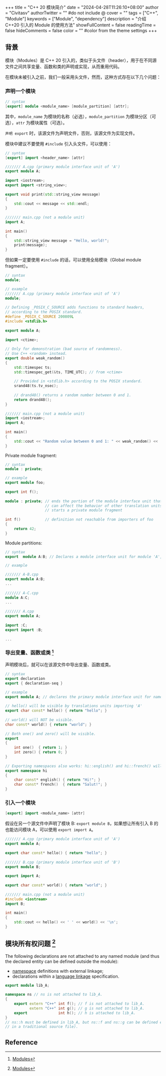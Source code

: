 +++
title = "C++ 20 模块简介"
date = "2024-04-28T11:26:10+08:00"
author = "Civitasv"
authorTwitter = "" #do not include @
cover = ""
tags = ["C++", "Module"]
keywords = ["Module", "dependency"]
description = "介绍 C++20 引入的 Module 的使用方法"
showFullContent = false
readingTime = false
hideComments = false
color = "" #color from the theme settings
+++

## 背景

模块（Modules）是 C++ 20 引入的，类似于头文件（header），用于在不同源文件之间共享变量、函数和类的声明或实现，从而重用代码。

在模块未被引入之前，我们一般采用头文件，然而，这种方式存在以下几个问题：

### 声明一个模块

```cpp
// syntax
[export] module <module_name> [module_partition] [attr];
```

其中，`module_name` 为模块的名称（必选），`module_partition` 为模块分区（可选），`attr` 为模块属性（可选）。

`声明 export` 时，该源文件为声明文件，否则，该源文件为实现文件。

模块中建议不要使用 `#include` 引入头文件，可以使用：

```cpp
// syntax
[export] import <header_name> [attr]

/////// A.cpp (primary module interface unit of 'A')
export module A;
 
import <iostream>;
export import <string_view>;
 
export void print(std::string_view message)
{
    std::cout << message << std::endl;
}
 
/////// main.cpp (not a module unit)
import A;
 
int main()
{
    std::string_view message = "Hello, world!";
    print(message);
}

```

但如果一定要使用 `#include` 的话，可以使用全局模块（Global module fragment）。

```cpp
// syntax
module;

// example
/////// A.cpp (primary module interface unit of 'A')
module;
 
// Defining _POSIX_C_SOURCE adds functions to standard headers,
// according to the POSIX standard.
#define _POSIX_C_SOURCE 200809L
#include <stdlib.h>
 
export module A;
 
import <ctime>;
 
// Only for demonstration (bad source of randomness).
// Use C++ <random> instead.
export double weak_random()
{
    std::timespec ts;
    std::timespec_get(&ts, TIME_UTC); // from <ctime>
 
    // Provided in <stdlib.h> according to the POSIX standard.
    srand48(ts.tv_nsec);
 
    // drand48() returns a random number between 0 and 1.
    return drand48();
}
 
/////// main.cpp (not a module unit)
import <iostream>;
import A;
 
int main()
{
    std::cout << "Random value between 0 and 1: " << weak_random() << '\n';
}
```

Private module fragment:

```cpp
// syntax
module : private;

// example
export module foo;
 
export int f();
 
module : private; // ends the portion of the module interface unit that
                  // can affect the behavior of other translation units
                  // starts a private module fragment
 
int f()           // definition not reachable from importers of foo
{
    return 42;
}
```

Module partitions:

```cpp
// syntax
export  module A:B; // Declares a module interface unit for module 'A', partition ':B'.

// example

/////// A-B.cpp   
export module A:B;
...
 
/////// A-C.cpp
module A:C;
...
 
/////// A.cpp
export module A;
 
import :C;
export import :B;
 
...
```

### 导出变量、函数或类 [^1]

声明模块后，就可以在该源文件中导出变量、函数或类。

```cpp
// syntax
export declaration
export { declaration-seq }

// example
export module A; // declares the primary module interface unit for named module 'A'
 
// hello() will be visible by translations units importing 'A'
export char const* hello() { return "hello"; } 
 
// world() will NOT be visible.
char const* world() { return "world"; }
 
// Both one() and zero() will be visible.
export
{
    int one()  { return 1; }
    int zero() { return 0; }
}
 
// Exporting namespaces also works: hi::english() and hi::french() will be visible.
export namespace hi
{
    char const* english() { return "Hi!"; }
    char const* french()  { return "Salut!"; }
}
```

### 引入一个模块

```cpp
[export] import <module_name> [attr]
```

假设在另一个源文件中声明了模块 B: `export module B`，如果想让所有引入 B 的也能访问模块 A，可以使用 `export import A`。

```cpp
/////// A.cpp (primary module interface unit of 'A')
export module A;
 
export char const* hello() { return "hello"; }
 
/////// B.cpp (primary module interface unit of 'B')
export module B;
 
export import A;
 
export char const* world() { return "world"; }
 
/////// main.cpp (not a module unit)
#include <iostream>
import B;
 
int main()
{
    std::cout << hello() << ' ' << world() << '\n';
}
```

## 模块所有权问题 [^1]

The following declarations are not attached to any named module (and thus the declared entity can be defined outside the module):

* [namespace](https://en.cppreference.com/w/cpp/language/namespace "cpp/language/namespace") definitions with external linkage;
* declarations within a [language linkage](https://en.cppreference.com/w/cpp/language/language_linkage "cpp/language/language linkage") specification.

```cpp
export module lib_A;
 
namespace ns // ns is not attached to lib_A.
{
    export extern "C++" int f(); // f is not attached to lib_A.
           extern "C++" int g(); // g is not attached to lib_A.
    export              int h(); // h is attached to lib_A.
}
// ns::h must be defined in lib_A, but ns::f and ns::g can be defined elsewhere (e.g.
// in a traditional source file).
```

## Reference

[^1]: [Modules](https://en.cppreference.com/w/cpp/language/modules)
